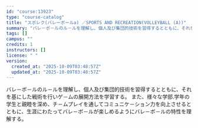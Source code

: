```yaml
---
id: "course:13923"
type: "course-catalog"
title: "スポレク(バレーボールa) ／SPORTS AND RECREATION(VOLLEYBALL (A))"
summary: "バレ－ボ－ルのル－ルを理解し、個人及び集団的技術を習得するとともに、それを基にした戦術を行いゲ－ムの展開方法を学習する。 また、様々な学部.学年の学生と親睦を深め、チ－ムプレイを通してコミュニケ－ション力を向上させるとともに、生涯にわたって…"
tags: []
campus: ""
credits: 1
instructors: []
license: " "
version:
  created_at: "2025-10-09T03:48:57Z"
  updated_at: "2025-10-09T03:48:57Z"
---
```


バレ－ボ－ルのル－ルを理解し、個人及び集団的技術を習得するとともに、それを基にした戦術を行いゲ－ムの展開方法を学習する。 また、様々な学部.学年の学生と親睦を深め、チ－ムプレイを通してコミュニケ－ション力を向上させるとともに、生涯にわたってバレ－ボ－ルが楽しめるようにバレ－ボ－ルの特性を理解する。
